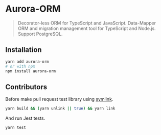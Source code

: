 # Aurora-ORM

> Decorator-less ORM for TypeScript and JavaScript.
> Data-Mapper ORM and migration management tool for TypeScript and Node.js. Support PostgreSQL.

## Installation

```bash
yarn add aurora-orm
# or with npm
npm install aurora-orm
```

## Contributors

Before make pull request test library using [symlink](https://docs.npmjs.com/cli/v8/commands/npm-link).

```bash
yarn build && (yarn unlink || true) && yarn link
```

And run Jest tests.

```bash
yarn test
```
